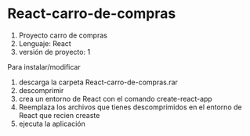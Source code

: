 # React-carro-de-compras
1. Proyecto carro de compras
2. Lenguaje: React
3. versión de proyecto: 1

Para instalar/modificar
1. descarga la carpeta React-carro-de-compras.rar
2. descomprimir
3. crea un entorno de React con el comando create-react-app
4. Reemplaza los archivos que tienes descomprimidos en el entorno de React que recien creaste
5. ejecuta la aplicación
